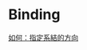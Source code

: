 # Binding

[如何：指定系結的方向](https://docs.microsoft.com/zh-tw/dotnet/framework/wpf/data/how-to-specify-the-direction-of-the-binding)